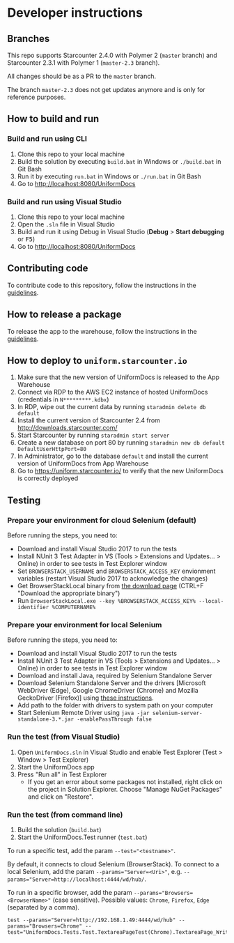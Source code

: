 # Developer instructions

## Branches

This repo supports Starcounter 2.4.0 with Polymer 2 (`master` branch) and Starcounter 2.3.1 with Polymer 1 (`master-2.3` branch).

All changes should be as a PR to the `master` branch. 

The branch `master-2.3` does not get updates anymore and is only for reference purposes.

## How to build and run

### Build and run using CLI

1. Clone this repo to your local machine
2. Build the solution by executing `build.bat` in Windows or `./build.bat` in Git Bash
3. Run it by executing `run.bat` in Windows or `./run.bat` in Git Bash
4. Go to [http://localhost:8080/UniformDocs](http://localhost:8080/UniformDocs)

### Build and run using Visual Studio

1. Clone this repo to your local machine
2. Open the `.sln` file in Visual Studio
3. Build and run it using Debug in Visual Studio (**Debug** > **Start debugging** or <kbd>F5</kbd>)
4. Go to [http://localhost:8080/UniformDocs](http://localhost:8080/UniformDocs)

## Contributing code

To contribute code to this repository, follow the instructions in the [guidelines](https://github.com/Starcounter/CompanyTrack/blob/master/AppsTeam/Guidelines/version_control/contributing_code.md).

## How to release a package

To release the app to the warehouse, follow the instructions in the [guidelines](https://github.com/Starcounter/CompanyTrack/blob/master/AppsTeam/Guidelines/releasing-to-warehouse.md).

## How to deploy to `uniform.starcounter.io`

1. Make sure that the new version of UniformDocs is released to the App Warehouse
2. Connect via RDP to the AWS EC2 instance of hosted UniformDocs (credentials in `N*********.kdbx`)
3. In RDP, wipe out the current data by running `staradmin delete db default` 
4. Install the current version of Starcounter 2.4 from http://downloads.starcounter.com/
5. Start Starcounter by running `staradmin start server`
6. Create a new database on port 80 by running `staradmin new db default DefaultUserHttpPort=80`
7. In Administrator, go to the database `default` and install the current version of UniformDocs from App Warehouse
8. Go to https://uniform.starcounter.io/ to verify that the new UniformDocs is correctly deployed

## Testing

### Prepare your environment for cloud Selenium (default)

Before running the steps, you need to:

- Download and install Visual Studio 2017 to run the tests
- Install NUnit 3 Test Adapter in VS (Tools > Extensions and Updates... > Online) in order to see tests in Test Explorer window
- Set `BROWSERSTACK_USERNAME` and `BROWSERSTACK_ACCESS_KEY` envionment variables (restart Visual Studio 2017 to acknowledge the changes)
- Get BrowserStackLocal binary from [the download page](https://www.browserstack.com/local-testing#command-line) (CTRL+F "Download the appropriate binary")
- Run `BrowserStackLocal.exe --key %BROWSERSTACK_ACCESS_KEY% --local-identifier %COMPUTERNAME%`


### Prepare your environment for local Selenium

Before running the steps, you need to:

- Download and install Visual Studio 2017 to run the tests
- Install NUnit 3 Test Adapter in VS (Tools > Extensions and Updates... > Online) in order to see tests in Test Explorer window
- Download and install Java, required by Selenium Standalone Server
- Download Selenium Standalone Server and the drivers [Microsoft WebDriver (Edge), Google ChromeDriver (Chrome) and Mozilla GeckoDriver (Firefox)] using [these instructions](https://docs.starcounter.io/cookbook/acceptance-testing-with-selenium).
- Add path to the folder with drivers to system path on your computer
- Start Selenium Remote Driver using `java -jar selenium-server-standalone-3.*.jar -enablePassThrough false`

### Run the test (from Visual Studio)

1. Open `UniformDocs.sln` in Visual Studio and enable Test Explorer (Test > Window > Test Explorer)
2. Start the UniformDocs app
3. Press "Run all" in Test Explorer
   - If you get an error about some packages not installed, right click on the project in Solution Explorer. Choose "Manage NuGet Packages" and click on "Restore".

### Run the test (from command line)

1. Build the solution (`build.bat`)
2. Start the UniformDocs.Test runner (`test.bat`)

To run a specific test, add the param `--test="<testname>"`.

By default, it connects to cloud Selenium (BrowserStack). To connect to a local Selenium, add the param `--params="Server=<Uri>"`, e.g. `--params="Server=http://localhost:4444/wd/hub/`.

To run in a specific browser, add the param `--params="Browsers=<BrowserName>"` (case sensitive). Possible values: `Chrome`, `Firefox`, `Edge` (separated by a comma). 

```
test --params="Server=http://192.168.1.49:4444/wd/hub" --params="Browsers=Chrome" --test="UniformDocs.Tests.Test.TextareaPageTest(Chrome).TextareaPage_WriteToTextArea"
```
